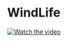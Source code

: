 
# WindLife
 
[![Watch the video](https://i.imgur.com/vKb2F1B.png)](https://drive.google.com/file/d/1MNMLNLR-eJirfvwkqj9hG6HMHvRflOJN/view?usp=sharing)
